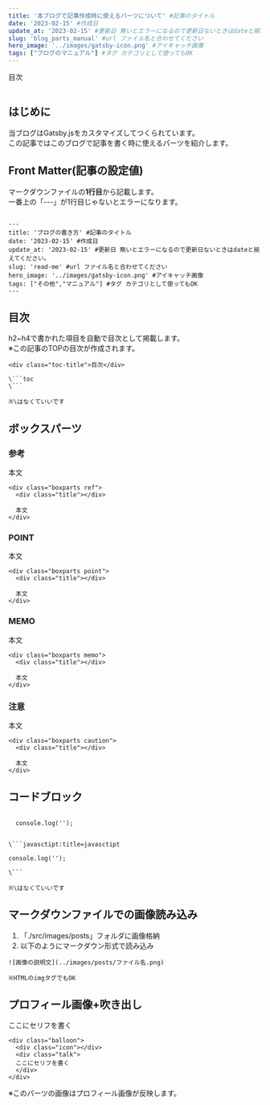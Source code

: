 ```yaml
---
title: '本ブログで記事作成時に使えるパーツについて' #記事のタイトル
date: '2023-02-15' #作成日
update_at: '2023-02-15' #更新日 無いとエラーになるので更新日ないときはdateと揃えてください。
slug: 'blog_parts_manual' #url ファイル名と合わせてください
hero_image: '../images/gatsby-icon.png' #アイキャッチ画像
tags: ["ブログのマニュアル"] #タグ カテゴリとして使ってもOK
---
```


<div class="toc-title">目次</div>

```toc
```

## はじめに

当ブログはGatsby.jsをカスタマイズしてつくられています。<br>
この記事ではこのブログで記事を書く時に使えるパーツを紹介します。 


## Front Matter(記事の設定値)
マークダウンファイルの**1行目**から記載します。  
一番上の「---」が1行目じゃないとエラーになります。

```FrontMatter:title=FrontMatter

---
title: 'ブログの書き方' #記事のタイトル
date: '2023-02-15' #作成日
update_at: '2023-02-15' #更新日 無いとエラーになるので更新日ないときはdateと揃えてください。
slug: 'read-me' #url ファイル名と合わせてください
hero_image: '../images/gatsby-icon.png' #アイキャッチ画像
tags: ["その他","マニュアル"] #タグ カテゴリとして使ってもOK
---

```

## 目次
h2~h4で書かれた項目を自動で目次として掲載します。  
※この記事のTOPの目次が作成されます。

```Markdown:title=HTML+Markdown
<div class="toc-title">目次</div>

\```toc
\```

※\はなくていいです

```

## ボックスパーツ

### 参考

<div class="boxparts ref">
  <div class="title"></div>
  
  本文
</div>

```HTML:title=HTML
<div class="boxparts ref">
  <div class="title"></div>
  
  本文
</div>

```

### POINT

<div class="boxparts point">
  <div class="title"></div>
  
  本文
</div>

```HTML:title=HTML
<div class="boxparts point">
  <div class="title"></div>
  
  本文
</div>

```

### MEMO

<div class="boxparts memo">
  <div class="title"></div>
  
  本文
</div>

```HTML:title=HTML
<div class="boxparts memo">
  <div class="title"></div>
  
  本文
</div>

```

### 注意

<div class="boxparts caution">
  <div class="title"></div>
  
  本文
</div>

```HTML:title=HTML
<div class="boxparts caution">
  <div class="title"></div>
  
  本文
</div>

```

## コードブロック

```javasctipt:title=javasctipt

  console.log('');

```

```

\```javasctipt:title=javasctipt

console.log('');

\```

※\はなくていいです

```

## マークダウンファイルでの画像読み込み

1. 「./src/images/posts」フォルダに画像格納
2. 以下のようにマークダウン形式で読み込み  

```MarkDown:title=MarkDown
![画像の説明文](../images/posts/ファイル名.png)

※HTMLのimgタグでもOK
```


## プロフィール画像+吹き出し

<div class="balloon">
  <div class="icon"></div>
  <div class="talk">
  ここにセリフを書く
  </div>
</div>

```HTML:title=HTML
<div class="balloon">
  <div class="icon"></div>
  <div class="talk">
  ここにセリフを書く
  </div>
</div>

```

※このパーツの画像はプロフィール画像が反映します。
